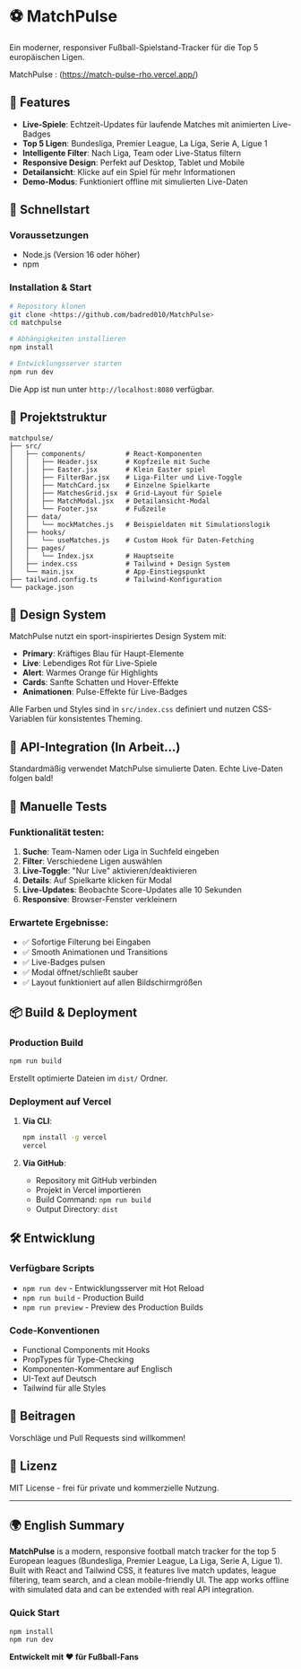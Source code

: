 # ⚽ MatchPulse

Ein moderner, responsiver Fußball-Spielstand-Tracker für die Top 5 europäischen Ligen.

MatchPulse : (https://match-pulse-rho.vercel.app/)

## 🌟 Features

- **Live-Spiele**: Echtzeit-Updates für laufende Matches mit animierten Live-Badges
- **Top 5 Ligen**: Bundesliga, Premier League, La Liga, Serie A, Ligue 1
- **Intelligente Filter**: Nach Liga, Team oder Live-Status filtern
- **Responsive Design**: Perfekt auf Desktop, Tablet und Mobile
- **Detailansicht**: Klicke auf ein Spiel für mehr Informationen
- **Demo-Modus**: Funktioniert offline mit simulierten Live-Daten

## 🚀 Schnellstart

### Voraussetzungen
- Node.js (Version 16 oder höher)
- npm

### Installation & Start

```bash
# Repository klonen
git clone <https://github.com/badred010/MatchPulse>
cd matchpulse

# Abhängigkeiten installieren
npm install

# Entwicklungsserver starten
npm run dev
```

Die App ist nun unter `http://localhost:8080` verfügbar.

## 📁 Projektstruktur

```
matchpulse/
├── src/
│   ├── components/          # React-Komponenten
│   │   ├── Header.jsx       # Kopfzeile mit Suche
│   │   ├── Easter.jsx       # Klein Easter spiel
│   │   ├── FilterBar.jsx    # Liga-Filter und Live-Toggle
│   │   ├── MatchCard.jsx    # Einzelne Spielkarte
│   │   ├── MatchesGrid.jsx  # Grid-Layout für Spiele
│   │   ├── MatchModal.jsx   # Detailansicht-Modal
│   │   └── Footer.jsx       # Fußzeile
│   ├── data/
│   │   └── mockMatches.js   # Beispieldaten mit Simulationslogik
│   ├── hooks/
│   │   └── useMatches.js    # Custom Hook für Daten-Fetching
│   ├── pages/
│   │   └── Index.jsx        # Hauptseite
│   ├── index.css            # Tailwind + Design System
│   └── main.jsx             # App-Einstiegspunkt
├── tailwind.config.ts       # Tailwind-Konfiguration
└── package.json
```

## 🎨 Design System

MatchPulse nutzt ein sport-inspiriertes Design System mit:
- **Primary**: Kräftiges Blau für Haupt-Elemente
- **Live**: Lebendiges Rot für Live-Spiele
- **Alert**: Warmes Orange für Highlights
- **Cards**: Sanfte Schatten und Hover-Effekte
- **Animationen**: Pulse-Effekte für Live-Badges

Alle Farben und Styles sind in `src/index.css` definiert und nutzen CSS-Variablen für konsistentes Theming.

## 🔌 API-Integration (In Arbeit...)

Standardmäßig verwendet MatchPulse simulierte Daten. Echte Live-Daten folgen bald!


## 🧪 Manuelle Tests

### Funktionalität testen:
1. **Suche**: Team-Namen oder Liga in Suchfeld eingeben
2. **Filter**: Verschiedene Ligen auswählen
3. **Live-Toggle**: "Nur Live" aktivieren/deaktivieren
4. **Details**: Auf Spielkarte klicken für Modal
5. **Live-Updates**: Beobachte Score-Updates alle 10 Sekunden
6. **Responsive**: Browser-Fenster verkleinern

### Erwartete Ergebnisse:
- ✅ Sofortige Filterung bei Eingaben
- ✅ Smooth Animationen und Transitions
- ✅ Live-Badges pulsen
- ✅ Modal öffnet/schließt sauber
- ✅ Layout funktioniert auf allen Bildschirmgrößen

## 📦 Build & Deployment

### Production Build
```bash
npm run build
```

Erstellt optimierte Dateien im `dist/` Ordner.

### Deployment auf Vercel

1. **Via CLI**:
   ```bash
   npm install -g vercel
   vercel
   ```

2. **Via GitHub**:
   - Repository mit GitHub verbinden
   - Projekt in Vercel importieren
   - Build Command: `npm run build`
   - Output Directory: `dist`


## 🛠 Entwicklung

### Verfügbare Scripts
- `npm run dev` - Entwicklungsserver mit Hot Reload
- `npm run build` - Production Build
- `npm run preview` - Preview des Production Builds

### Code-Konventionen
- Functional Components mit Hooks
- PropTypes für Type-Checking
- Komponenten-Kommentare auf Englisch
- UI-Text auf Deutsch
- Tailwind für alle Styles

## 🤝 Beitragen

Vorschläge und Pull Requests sind willkommen!


## 📝 Lizenz

MIT License - frei für private und kommerzielle Nutzung.

---

## 🌍 English Summary

**MatchPulse** is a modern, responsive football match tracker for the top 5 European leagues (Bundesliga, Premier League, La Liga, Serie A, Ligue 1). Built with React and Tailwind CSS, it features live match updates, league filtering, team search, and a clean mobile-friendly UI. The app works offline with simulated data and can be extended with real API integration.

### Quick Start
```bash
npm install
npm run dev
```


**Entwickelt mit ❤️ für Fußball-Fans**
